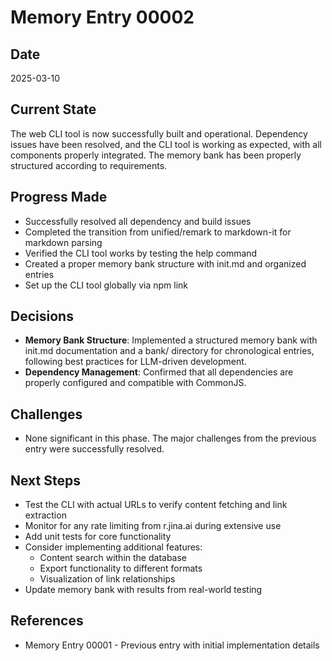 # Memory Entry 00002

## Date
2025-03-10

## Current State
The web CLI tool is now successfully built and operational. Dependency issues have been resolved, and the CLI tool is working as expected, with all components properly integrated. The memory bank has been properly structured according to requirements.

## Progress Made
- Successfully resolved all dependency and build issues
- Completed the transition from unified/remark to markdown-it for markdown parsing
- Verified the CLI tool works by testing the help command
- Created a proper memory bank structure with init.md and organized entries
- Set up the CLI tool globally via npm link

## Decisions
- **Memory Bank Structure**: Implemented a structured memory bank with init.md documentation and a bank/ directory for chronological entries, following best practices for LLM-driven development.
- **Dependency Management**: Confirmed that all dependencies are properly configured and compatible with CommonJS.

## Challenges
- None significant in this phase. The major challenges from the previous entry were successfully resolved.

## Next Steps
- Test the CLI with actual URLs to verify content fetching and link extraction
- Monitor for any rate limiting from r.jina.ai during extensive use
- Add unit tests for core functionality
- Consider implementing additional features:
  - Content search within the database
  - Export functionality to different formats
  - Visualization of link relationships
- Update memory bank with results from real-world testing

## References
- Memory Entry 00001 - Previous entry with initial implementation details 